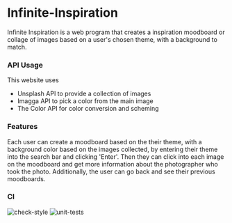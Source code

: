 # Infinite-Inspiration
Infinite Inspiration is a web program that creates a inspiration moodboard or collage of images based on a
user's chosen theme, with a background to match. 

### API Usage
This website uses 
* Unsplash API to provide a collection of images
* Imagga API to pick a color from the main image
* The Color API for color conversion and scheming

### Features
Each user can create a moodboard based on the their theme, with a background color based on the images collected, by entering their theme into the search bar and clicking 'Enter'. Then they can click into each image on the moodboard and get more information about the photographer who took the photo. Additionally, the user can go back and see their previous moodboards.

### CI
![check-style](https://github.com/inidavies/Infinite-Inspiration/actions/workflows/linter.yaml/badge.svg)
![unit-tests](https://github.com/inidavies/Infinite-Inspiration/actions/workflows/tester.yaml/badge.svg)